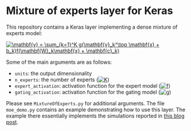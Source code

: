 # Mixture of experts layer for Keras

This repository contains a Keras layer implementing a dense mixture of experts model:

<a href="https://www.codecogs.com/eqnedit.php?latex=\mathbf{y}&space;=&space;\sum_{k=1}^K&space;g(\mathbf{v}_k^\top&space;\mathbf{x}&space;&plus;&space;b_k)f(\mathbf{W}_k\mathbf{x}&space;&plus;&space;\mathbf{c}_k)" target="_blank"><img src="https://latex.codecogs.com/gif.latex?\mathbf{y}&space;=&space;\sum_{k=1}^K&space;g(\mathbf{v}_k^\top&space;\mathbf{x}&space;&plus;&space;b_k)f(\mathbf{W}_k\mathbf{x}&space;&plus;&space;\mathbf{c}_k)" title="\mathbf{y} = \sum_{k=1}^K g(\mathbf{v}_k^\top \mathbf{x} + b_k)f(\mathbf{W}_k\mathbf{x} + \mathbf{c}_k)" /></a>

Some of the main arguments are as follows:
* `units`: the output dimensionality
* `n_experts`: the number of experts (<a href="https://www.codecogs.com/eqnedit.php?latex=K" target="_blank"><img src="https://latex.codecogs.com/gif.latex?K" title="K" /></a>)
* `expert_activation`: activation function for the expert model (<a href="https://www.codecogs.com/eqnedit.php?latex=f" target="_blank"><img src="https://latex.codecogs.com/gif.latex?f" title="f" /></a>)
* `gating_activation`: activation function for the gating model (<a href="https://www.codecogs.com/eqnedit.php?latex=g" target="_blank"><img src="https://latex.codecogs.com/gif.latex?g" title="g" /></a>)

Please see `MixtureOfExperts.py` for additional arguments. The file `moe_demo.py` contains an example demonstrating how to use this layer. The example there essentially implements the simulations reported in [this blog post](https://severelytheoretical.wordpress.com/2018/06/08/the-softmax-bottleneck-is-a-special-case-of-a-more-general-phenomenon/).
